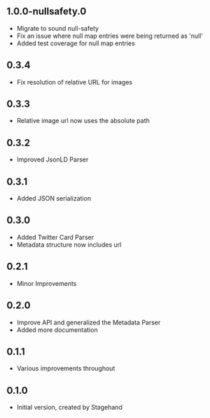 ## 1.0.0-nullsafety.0

- Migrate to sound null-safety
- Fix an issue where null map entries were being returned as 'null'
- Added test coverage for null map entries

## 0.3.4

- Fix resolution of relative URL for images

## 0.3.3

- Relative image url now uses the absolute path

## 0.3.2

- Improved JsonLD Parser

## 0.3.1

- Added JSON serialization

## 0.3.0

- Added Twitter Card Parser
- Metadata structure now includes url

## 0.2.1

- Minor Improvements

## 0.2.0

- Improve API and generalized the Metadata Parser
- Added more documentation

## 0.1.1

- Various improvements throughout

## 0.1.0

- Initial version, created by Stagehand
